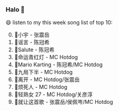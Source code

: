 

### Halo 👋

😄 listen to my this week song list of top 10:

0. 🌈小宇 - 张震岳
1. 🌈谣言 - 陈冠希
2. 🌈Salute - 陈冠希
3. 🌈命运青红灯 - MC Hotdog
4. 🌈Mario Karting - 陈冠希/MC Hotdog
5. 🌈九局下半 - MC Hotdog
6. 🌈离开 - MC Hotdog/张震岳
7. 🌈烦死人 - MC Hotdog
8. 🌈轻熟女 27 - MC Hotdog/关彦淳
9. 🌈就让这首歌 - 张震岳/侯佩岑/MC Hotdog

